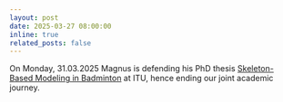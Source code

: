 ```yaml
---
layout: post
date: 2025-03-27 08:00:00
inline: true
related_posts: false
---
```


On Monday, 31.03.2025 Magnus is defending his PhD thesis [Skeleton-Based Modeling in Badminton](https://en.itu.dk/Research/PhD-Programme/PhD-Defences/PhD-Defences-2025/March/Magnus-Ibh) at ITU, hence ending our joint academic journey.